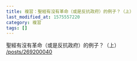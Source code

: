 ```yaml
---
title: 複習：聖經有沒有革命（或是反抗政府）的例子？（上）
last_modified_at: 1575557220
category: 複習
tags: []
---
```


<p>聖經有沒有革命（或是反抗政府）的例子？（上）<br/>
<a href="/posts/269200040" target="_blank">/posts/269200040</a></p>
<p> </p>
